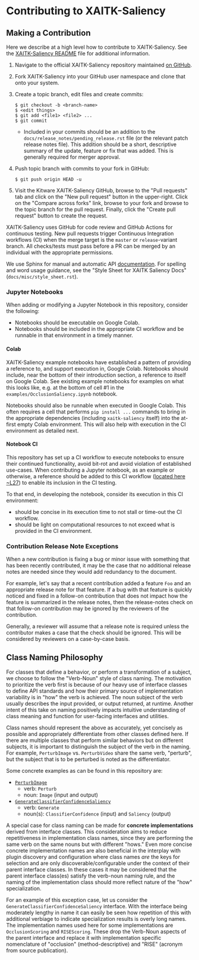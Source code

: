 # Contributing to XAITK-Saliency

## Making a Contribution
Here we describe at a high level how to contribute to XAITK-Saliency.
See the [XAITK-Saliency README](README.md) file for additional information.

1.  Navigate to the official XAITK-Saliency repository maintained [on GitHub](
    https://github.com/XAITK/xaitk-saliency).

2.  Fork XAITK-Saliency into your GitHub user namespace and clone that onto
    your system.

3.  Create a topic branch, edit files and create commits:

        $ git checkout -b <branch-name>
        $ <edit things>
        $ git add <file1> <file2> ...
        $ git commit

    * Included in your commits should be an addition to the
      `docs/release_notes/pending_release.rst` file (or the relevant patch
      release notes file).
      This addition should be a short, descriptive summary of the update,
      feature or fix that was added.
      This is generally required for merger approval.

4.  Push topic branch with commits to your fork in GitHub:

        $ git push origin HEAD -u

5.  Visit the Kitware XAITK-Saliency GitHub, browse to the "Pull requests" tab
    and click on the "New pull request" button in the upper-right.
    Click on the "Compare across forks" link, browse to your fork and browse to
    the topic branch for the pull request.
    Finally, click the "Create pull request" button to create the request.


XAITK-Saliency uses GitHub for code review and GitHub Actions for continuous
testing.
New pull requests trigger Continuous Integration workflows (CI) when the merge
target is the `master` or `release`-variant branch.
All checks/tests must pass before a PR can be merged by an individual with the
appropriate permissions.

We use Sphinx for manual and automatic API [documentation](docs).
For spelling and word usage guidance, see the "Style Sheet for XAITK Saliency Docs" (`docs/misc/style_sheet.rst`).

### Jupyter Notebooks
When adding or modifying a Jupyter Notebook in this repository, consider the
following:
* Notebooks should be executable on Google Colab.
* Notebooks should be included in the appropriate CI workflow and be runnable
  in that environment in a timely manner.

#### Colab
XAITK-Saliency example notebooks have established a pattern of providing a
reference to, and support execution in, Google Colab.
Notebooks should include, near the bottom of their introduction section, a
reference to itself on Google Colab.
See existing example notebooks for examples on what this looks like, e.g. at
the bottom of cell #1 in the ``examples/OcclusionSaliency.ipynb`` notebook.

Notebooks should also be runnable when executed in Google Colab.
This often requires a cell that performs ``pip install ...`` commands to bring
in the appropriate dependencies (including `xaitk-saliency` itself) into the
at-first empty Colab environment.
This will also help with execution in the CI environment as detailed next.

#### Notebook CI
This repository has set up a CI workflow to execute notebooks to ensure their
continued functionality, avoid bit-rot and avoid violation of established
use-cases.
When contributing a Jupyter notebook, as an example or otherwise, a reference
should be added to this CI workflow ([located here ~L27](
.github/workflows/ci-example-notebooks.yml)) to enable its inclusion in the CI
testing.

To that end, in developing the notebook, consider its execution in this CI
environment:
* should be concise in its execution time to not stall or time-out the CI
  workflow.
* should be light on computational resources to not exceed what is provided in
  the CI environment.

### Contribution Release Note Exceptions
When a new contribution is fixing a bug or minor issue with something that has
been recently contributed, it may be the case that no additional release notes
are needed since they would add redundancy to the document.

For example, let's say that a recent contribution added a feature `Foo` and
an appropriate release note for that feature.
If a bug with that feature is quickly noticed and fixed in a follow-on
contribution that does not impact how the feature is summarized in the
release notes, then the release-notes check on that follow-on contribution may
be ignored by the reviewers of the contribution.

Generally, a reviewer will assume that a release note is required unless the
contributor makes a case that the check should be ignored.
This will be considered by reviewers on a case-by-case basis.

## Class Naming Philosophy
For classes that define a behavior, or perform a transformation of a
subject, we choose to follow the "Verb-Noun" style of class naming.
The motivation to prioritize the verb first is because of our heavy use of
interface classes to define API standards and how their primary source of
implementation variability is in "how" the verb is achieved.
The noun subject of the verb usually describes the input provided, or output
returned, at runtime.
Another intent of this take on naming positively impacts intuitive
understanding of class meaning and function for user-facing interfaces and
utilities.

Class names should represent the above as accurately, yet concisely as
possible and appropriately differentiate from other classes defined here.
If there are multiple classes that perform similar behaviors but on different
subjects, it is important to distinguish the subject of the verb in the
naming.
For example, `PerturbImage` vs. `PerturbVideo` share the same verb, "perturb",
but the subject that is to be perturbed is noted as the differentiator.

Some concrete examples as can be found in this repository are:
* [`PerturbImage`](src/xaitk_saliency/interfaces/perturb_image.py)
    * verb: `Perturb`
    * noun: `Image` (input and output)
* [`GenerateClassifierConfidenceSaliency`](src/xaitk_saliency/interfaces/gen_classifier_conf_sal.py)
    * verb: `Generate`
    * noun(s): `ClassifierConfidence` (input) and `Saliency` (output)

A special case for class naming can be made for **concrete implementations**
derived from interface classes.
This consideration aims to reduce repetitiveness in implementation class names,
since they are performing the same verb on the same nouns but with different
"hows."
Even more concise concrete implementation names are also beneficial in the
interplay with plugin discovery and configuration where class names *are* the
keys for selection and are only discoverable/configurable under the context of
their parent interface classes.
In these cases it may be considered that the parent interface class(es) satisfy
the verb-noun naming rule, and the naming of the implementation class should
more reflect nature of the "how" specialization.

For an example of this exception case, let us consider the
`GenerateClassifierConfidenceSaliency` interface.
With the interface being moderately lengthy in name it can easily be seen how
repetition of this with additional verbiage to indicate specialization results
is overly long names.
The implementation names used here for some implementations are
`OcclusionScoring` and `RISEScoring`.
These drop the Verb-Noun aspects of the parent interface and replace it with
implementation specific nomenclature of "occlusion" (method-descriptive) and
"RISE" (acronym from source publication).
